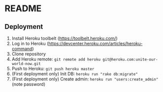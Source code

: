 # README #

## Deployment ##
1. Install Heroku toolbelt (https://toolbelt.heroku.com/)
2. Log in to Heroku (https://devcenter.heroku.com/articles/heroku-command)
3. Clone repository
4. Add Heroku remote: `git remote add heroku git@heroku.com:unite-our-world-now.git`
5. Push to Heroku: `git push heroku master`
6. (First deployment only) Init DB: `heroku run "rake db:migrate"`
7. (First deployment only) Create admin: `heroku run "users:create_admin"` (note password)